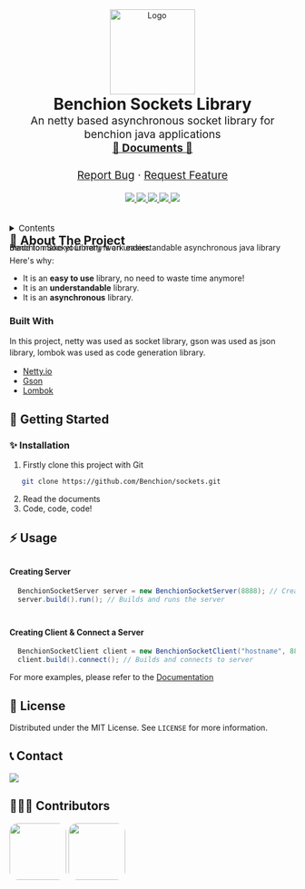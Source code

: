 <div align="center">
    <img src="https://i.ibb.co/1fBzgRN/Benchion-Sockets.png" alt="Logo" width="150">
</div>

<div align="center">

<h1 align="center" style="margin: 0;">Benchion Sockets Library</h1>
<p align="center" style="margin-top: 0; font-size: 1.2rem;">
    An netty based asynchronous socket library for benchion java applications
    <br />
    <a href="https://github.com/Benchion/sockets/wiki"><strong>📖 Documents 📖</strong></a>
    <br />
    <br />
    <a href="https://github.com/Benchion/sockets/issues">Report Bug</a>
    ·
    <a href="https://github.com/Benchion/sockets/issues">Request Feature</a>
  </p>
</div>
<div align="center">
    <a href="https://github.com/orgs/Benchion/people">
        <img src="https://img.shields.io/github/contributors/Benchion/sockets?style=for-the-badge"></img>
    </a>
    <a href="https://github.com/Benchion/sockets/network/members">
        <img src="https://img.shields.io/github/forks/Benchion/sockets?style=for-the-badge"></img>
    </a>
    <a href="https://github.com/Benchion/sockets/stargazers">
        <img src="https://img.shields.io/github/stars/Benchion/sockets?style=for-the-badge"></img>
    </a>
    <a href="https://github.com/Benchion/sockets/issues">
        <img src="https://img.shields.io/github/issues/Benchion/sockets?style=for-the-badge"></img>
    </a>
    <a href="https://github.com/Benchion/sockets/blob/main/LICENSE">
        <img src="https://img.shields.io/github/license/Benchion/sockets?style=for-the-badge"></img>
    </a>

</div>
<br/>
<br/>
<details>
  <summary style="font-size: 15px;">Contents</summary>
  <ol>
    <li>
      <a href="#about-the-project">About The Project</a>
      <ul>
        <li><a href="#built-with">Built With</a></li>
      </ul>
    </li>
    <li>
      <a href="#getting-started">Getting Started</a>
      <ul>
        <li><a href="#prerequisites">Prerequisites</a></li>
        <li><a href="#installation">Installation</a></li>
      </ul>
    </li>
    <li><a href="#usage">Usage</a></li>
    <li><a href="#license">License</a></li>
    <li><a href="#contact">Contact</a></li>
    <li><a href="#contributors">Contributors</a></li>
  </ol>
</details>

<h2 style="margin: 0;">📗 About The Project</h2>
<p style="margin: 0; line-height: 0;">
Benchion Socket Library is an understandable asynchronous java library made to make your netty work easier.
</p>

Here's why:
* It is an **easy to use** library, no need to waste time anymore!
* It is an **understandable** library.
* It is an **asynchronous** library.

### Built With
<p style="margin: 0; line-height: 20px;">In this project, netty was used as socket library, gson was used as json library, lombok was used as code generation library.</p>

* [Netty.io](https://netty.io)
* [Gson](https://github.com/google/gson)
* [Lombok](https://projectlombok.org)

## 🌙 Getting Started

### ✨ Installation

1. Firstly clone this project with Git
```sh
   git clone https://github.com/Benchion/sockets.git
```
2. Read the documents
3. Code, code, code!

## ⚡ Usage
<h4 style="margin-top: 30px;">Creating Server</h4>

```java
  BenchionSocketServer server = new BenchionSocketServer(8888); // Creates a server
  server.build().run(); // Builds and runs the server
```

<br>
<h4 style="margin-top: 10px;">Creating Client & Connect a Server</h4>

```java
  BenchionSocketClient client = new BenchionSocketClient("hostname", 8888); // Creates a client
  client.build().connect(); // Builds and connects to server
```

For more examples, please refer to the [Documentation](https://gitbook.io)

## 🔐 License
Distributed under the MIT License. See `LICENSE` for more information.

## 📞 Contact
<a href="https://discordapp.com/users/309326498500968449"><img src="https://img.shields.io/badge/-Discord-black.svg?style=for-the-badge&logo=discord&logoColor=white&colorB=6366F1"></img></a>

## 🧑🏻‍💻 Contributors
<img src="https://i.ibb.co/cvBQ2Qj/Gimble-Logo-Design.png" width="100" style="border-radius: 15px"></img>
<img src="https://i.ibb.co/rHZn9SJ/pp-00000.png" width="100" style="border-radius: 15px"></img>
